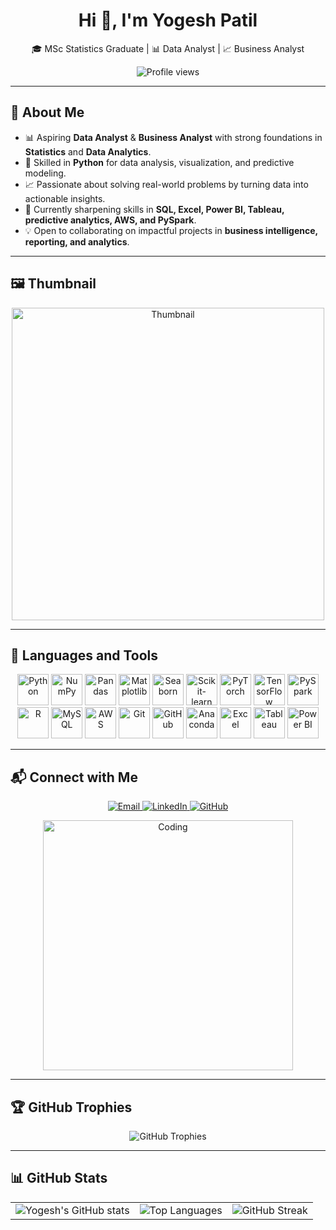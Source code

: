 <h1 align="center">Hi 👋, I'm Yogesh Patil</h1>
<p align="center">🎓 MSc Statistics Graduate | 📊 Data Analyst | 📈 Business Analyst</p>

<p align="center">
  <img src="https://komarev.com/ghpvc/?username=YogeshYPatil&label=Profile%20views&color=0e75b6&style=flat" alt="Profile views"/>
</p>

---

## 🌟 About Me  

- 📊 Aspiring **Data Analyst** & **Business Analyst** with strong foundations in **Statistics** and **Data Analytics**.  
- 🐍 Skilled in **Python** for data analysis, visualization, and predictive modeling.  
- 📈 Passionate about solving real-world problems by turning data into actionable insights.  
- 🌱 Currently sharpening skills in **SQL, Excel, Power BI, Tableau, predictive analytics, AWS, and PySpark**.  
- 💡 Open to collaborating on impactful projects in **business intelligence, reporting, and analytics**.  

---

## 🖼️ Thumbnail  
<p align="center">
  <img src="https://github.com/your-username/your-repo-name/blob/main/thumbnail.png" alt="Thumbnail" width="500">
</p>  

---

## 🔧 Languages and Tools  

<p align="center">
  <img src="https://www.python.org/static/community_logos/python-logo.png" width="50" alt="Python"/>
  <img src="https://upload.wikimedia.org/wikipedia/commons/1/1a/NumPy_logo.svg" width="50" alt="NumPy"/>
  <img src="https://upload.wikimedia.org/wikipedia/commons/e/ed/Pandas_logo.svg" width="50" alt="Pandas"/>
  <img src="https://upload.wikimedia.org/wikipedia/commons/8/84/Matplotlib_icon.svg" width="50" alt="Matplotlib"/>
  <img src="https://seaborn.pydata.org/_static/logo-wide-lightbg.svg" width="50" alt="Seaborn"/>
  <img src="https://upload.wikimedia.org/wikipedia/commons/0/05/Scikit_learn_logo_small.svg" width="50" alt="Scikit-learn"/>
  <img src="https://upload.wikimedia.org/wikipedia/commons/9/96/Pytorch_logo.png" width="50" alt="PyTorch"/>
  <img src="https://upload.wikimedia.org/wikipedia/commons/2/2d/Tensorflow_logo.svg" width="50" alt="TensorFlow"/>
  <img src="https://upload.wikimedia.org/wikipedia/commons/f/f3/Apache_Spark_logo.svg" width="50" alt="PySpark"/>
  <img src="https://upload.wikimedia.org/wikipedia/commons/1/1b/R_logo.svg" width="50" alt="R"/>
  <img src="https://upload.wikimedia.org/wikipedia/en/d/dd/MySQL_logo.svg" width="50" alt="MySQL"/>
  <img src="https://upload.wikimedia.org/wikipedia/commons/9/93/Amazon_Web_Services_Logo.svg" width="50" alt="AWS"/>
  <img src="https://git-scm.com/images/logos/downloads/Git-Logo-2Color.png" width="50" alt="Git"/>
  <img src="https://github.githubassets.com/images/modules/logos_page/GitHub-Mark.png" width="50" alt="GitHub"/>
  <img src="https://upload.wikimedia.org/wikipedia/commons/c/cd/Anaconda_Logo.png" width="50" alt="Anaconda"/>
  <img src="https://upload.wikimedia.org/wikipedia/commons/3/34/Microsoft_Excel_Logo.svg" width="50" alt="Excel"/>
  <img src="https://upload.wikimedia.org/wikipedia/commons/4/4b/Tableau_Logo.png" width="50" alt="Tableau"/>
  <img src="https://upload.wikimedia.org/wikipedia/commons/f/f2/Power_BI_logo.svg" width="50" alt="Power BI"/>
</p>

---

## 📬 Connect with Me  

<p align="center">
  <a href="mailto:yogeshpatil.stats@gmail.com" target="_blank">
    <img src="https://img.shields.io/badge/Gmail-D14836?style=for-the-badge&logo=gmail&logoColor=white" alt="Email"/>
  </a>
  <a href="https://www.linkedin.com/in/yogesh-patil-1073ba201" target="_blank">
    <img src="https://img.shields.io/badge/LinkedIn-0077B5?style=for-the-badge&logo=linkedin&logoColor=white" alt="LinkedIn"/>
  </a>
  <a href="https://github.com/YogeshYPatil" target="_blank">
    <img src="https://img.shields.io/badge/GitHub-100000?style=for-the-badge&logo=github&logoColor=white" alt="GitHub"/>
  </a>
</p>

<p align="center">
  <img alt="Coding" width="400" src="https://raw.githubusercontent.com/rahulbanerjee26/githubProfileReadmeGenerator/main/gifs/code.gif"/>
</p>

---

## 🏆 GitHub Trophies  

<p align="center">
  <img src="https://github-profile-trophy.vercel.app/?username=YogeshYPatil&theme=radical&no-frame=true&no-bg=true&margin-w=4" alt="GitHub Trophies"/>
</p>

---

## 📊 GitHub Stats  

<p align="center">
  <table>
    <tr>
      <td>
        <img src="https://github-readme-stats.vercel.app/api?username=YogeshYPatil&show_icons=true&theme=radical" alt="Yogesh's GitHub stats"/>
      </td>
      <td>
        <img src="https://github-readme-stats.vercel.app/api/top-langs/?username=YogeshYPatil&layout=compact&theme=radical" alt="Top Languages"/>
      </td>
      <td>
        <img src="https://streak-stats.demolab.com/?user=YogeshYPatil&theme=radical&hide_border=true" alt="GitHub Streak"/>
      </td>
    </tr>
  </table>
</p>
